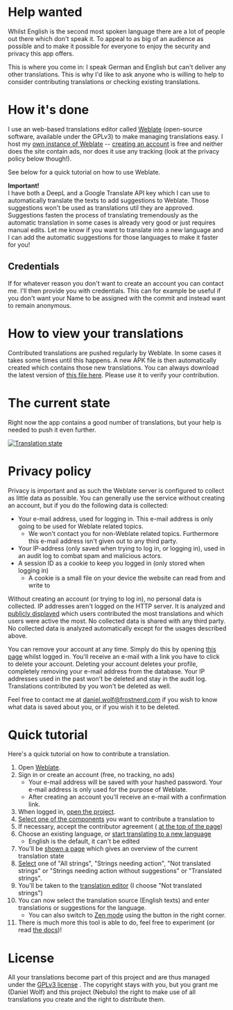# Help wanted
Whilst English is the second most spoken language there are a lot of people out there which don't speak it. To appeal to as big of an audience as possible and to make it possible for everyone to enjoy the security and privacy this app offers.

This is where you come in: I speak German and English but can't deliver any other translations. This is why I'd like to ask anyone who is willing to help to consider contributing translations or checking existing translations.

# How it's done
I use an web-based translations editor called [Weblate](http://weblate.org) (open-source software, available under the GPLv3) to make managing translations easy.
I host my [own instance of Weblate](https://weblate.frostnerd.com) -- [creating an account](https://weblate.frostnerd.com/accounts/register/) is free and neither does the site contain ads, nor does it use any tracking (look at the privacy policy below though!).

See below for a quick tutorial on how to use Weblate.

**Important!**<br>
I have both a DeepL and a Google Translate API key which I can use to automatically translate the texts to add suggestions to Weblate. Those suggestions won't be used as translations util they are approved. Suggestions fasten the process of translating tremendously as the automatic translation in some cases is already very good or just requires manual edits. Let me know if you want to translate into a new language and I can add the automatic suggestions for those languages to make it faster for you!<br>

## Credentials
If for whatever reason you don't want to create an account you can contact me. I'll then provide you with credentials.
This can for example be useful if you don't want your Name to be assigned with the commit and instead want to remain anonymous.

# How to view your translations
Contributed translations are pushed regularly by Weblate. In some cases it takes some times until this happens.
A new APK file is then automatically created which contains those new translations. You can always download the latest version of [this file here](https://git.frostnerd.com/PublicAndroidApps/smokescreen/-/jobs/artifacts/translations/raw/app/build/outputs/apk/normal/debug/app-normal-debug.apk?job=build_debug).
Please use it to verify your contribution.

# The current state
Right now the app contains a good number of translations, but your help is needed to push it even further.

<a href="https://weblate.frostnerd.com/engage/nebulo/?utm_source=widget">
<img src="https://weblate.frostnerd.com/widgets/nebulo/-/multi-green.svg" alt="Translation state" />
</a>

# Privacy policy
Privacy is important and as such the Weblate server is configured to collect as little data as possible.
You can generally use the service without creating an account, but if you do the following data is collected:
 - Your e-mail address, used for logging in. This e-mail address is only going to be used for Weblate related topics.
    - We won't contact you for non-Weblate related topics. Furthermore this e-mail address isn't given out to any third party.
 - Your IP-address (only saved when trying to log in, or logging in), used in an audit log to combat spam and malicious actors.
 - A session ID as a cookie to keep you logged in (only stored when logging in)
    - A cookie is a small file on your device the website can read from and write to
    
Without creating an account (or trying to log in), no personal data is collected. IP addresses aren't logged on the HTTP server.
It is analyzed and [publicly displayed](https://weblate.frostnerd.com/stats/) which users contributed the most translations and which users were active the most.
No collected data is shared with any third party.
No collected data is analyzed automatically except for the usages described above.

You can remove your account at any time. Simply do this by opening [this page](https://weblate.frostnerd.com/accounts/remove/) whilst logged in. You'll receive an e-mail with a link you have to click to delete your account. Deleting your account deletes your profile, completely removing your e-mail address from the database. Your IP addresses used in the past won't be deleted and stay in the audit log. Translations contributed by you won't be deleted as well.

Feel free to contact me at daniel.wolf@frostnerd.com if you wish to know what data is saved about you, or if you wish it to be deleted.

# Quick tutorial
Here's a quick tutorial on how to contribute a translation.

1. Open [Weblate](https://weblate.frostnerd.com).
2. Sign in or create an account (free, no tracking, no ads)
   - Your e-mail address will be saved with your hashed password. Your e-mail address is only used for the purpose of Weblate.
   - After creating an account you'll receive an e-mail with a confirmation link.
3. When logged in, [open the project](https://weblate.frostnerd.com/projects/nebulo/).
4. [Select one of the components](material/translating/project_overview.png) you want to contribute a translation to
5. If necessary, accept the contributor agreement ( [at the top of the page](material/translating/agreement.png))
6. Choose an existing language, or [start translating to a new language](material/translating/start_translation.png)
   - English is the default, it can't be edited
7. You'll be [shown a page](material/translating/component_overview.png) which gives an overview of the current translation state
8. [Select](material/translating/translation_overview.png) one of "All strings", "Strings needing action", "Not translated strings" or "Strings needing action without suggestions" or "Translated strings".
9. You'll be taken to the [translation editor](material/translating/translation_editor.png) (I choose "Not translated strings")
10. You can now select the translation source (English texts) and enter translations or suggestions for the language.
      - You can also switch to [Zen mode](material/translating/translation_editor_zen.png) using the button in the right corner.
11. There is much more this tool is able to do, feel free to experiment (or read [the docs](https://docs.weblate.org/en/weblate-3.6.1/index.html))!

# License
All your translations become part of this project and are thus managed under the [GPLv3 license](LICENSE) .
The copyright stays with you, but you grant me (Daniel Wolf) and this project (Nebulo) the right to make use of all translations you create and the right to distribute them.